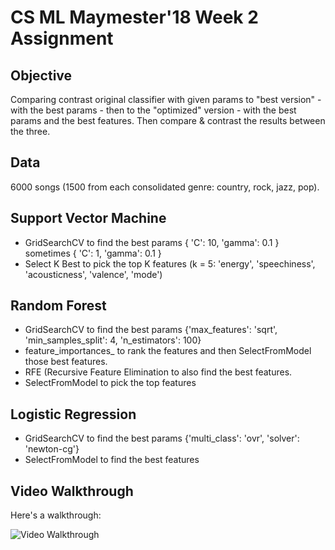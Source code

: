 # CS ML Maymester'18 Week 2 Assignment

## Objective
Comparing contrast original classifier with given params to "best version" - with the best params - then to the "optimized" version - with the best params and the best features. Then compare & contrast the results between the three. 

## Data
6000 songs (1500 from each consolidated genre: country, rock, jazz, pop). 

## Support Vector Machine
 - GridSearchCV to find the best params  { 'C': 10, 'gamma': 0.1 } sometimes { 'C': 1, 'gamma': 0.1 }
 - Select K Best to pick the top K features (k = 5: 'energy', 'speechiness', 'acousticness', 'valence', 'mode')

## Random Forest
 - GridSearchCV to find the best params {'max_features': 'sqrt', 'min_samples_split': 4, 'n_estimators': 100}
 - feature_importances_ to rank the features and then SelectFromModel those best features. 
 - RFE (Recursive Feature Elimination to also find the best features. 
 - SelectFromModel to pick the top features

## Logistic Regression
 - GridSearchCV to find the best params {'multi_class': 'ovr', 'solver': 'newton-cg'}
 - SelectFromModel to find the best features


## Video Walkthrough

Here's a walkthrough:

![Video Walkthrough](walkthrough.gif)
